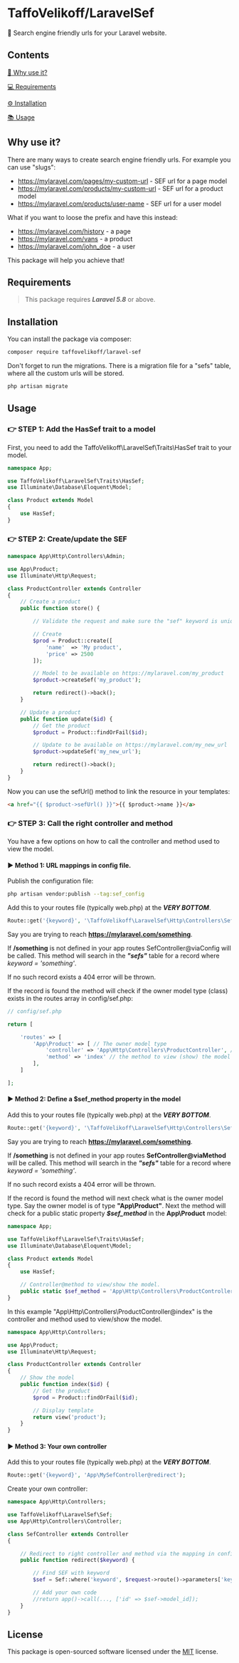 # TaffoVelikoff/LaravelSef
🔗 Search engine friendly urls for your Laravel website.

## Contents
[🤔  Why use it?](#why-use-it)

[💻 Requirements](#usage)

[⚙️ Installation](#installation)

[📚 Usage](#usage)

## Why use it?
There are many ways to create search engine friendly urls. For example you can use "slugs":

- https://mylaravel.com/pages/my-custom-url - SEF url for a page model
- https://mylaravel.com/products/my-custom-url - SEF url for a product model
- https://mylaravel.com/products/user-name - SEF url for a user model


What if you want to loose the prefix and have this instead:

- https://mylaravel.com/history - a page
- https://mylaravel.com/vans - a product
- https://mylaravel.com/john_doe - a user

This package will help you achieve that!

## Requirements

>This package requires ***Laravel 5.8*** or above.

## Installation

You can install the package via composer:

```bash
composer require taffovelikoff/laravel-sef
```

Don't forget to run the migrations. There is a migration file for a "sefs" table, where all the custom urls will be stored.

```bash
php artisan migrate
```

## Usage

### 👉 STEP 1: Add the HasSef trait to a model
First, you need to add the TaffoVelikoff\LaravelSef\Traits\HasSef trait to your model.

```php
namespace App;

use TaffoVelikoff\LaravelSef\Traits\HasSef;
use Illuminate\Database\Eloquent\Model;

class Product extends Model
{
    use HasSef;
}
```

### 👉 STEP 2: Create/update the SEF

```php
namespace App\Http\Controllers\Admin;

use App\Product;
use Illuminate\Http\Request;

class ProductController extends Controller
{
    // Create a product
    public function store() {

        // Validate the request and make sure the "sef" keyword is unique.

        // Create
        $prod = Product::create([
            'name'  => 'My product',
            'price' => 2500
        ]);

        // Model to be available on https://mylaravel.com/my_product
        $product->createSef('my_product');

        return redirect()->back();
    }

    // Update a product
    public function update($id) {
        // Get the product
        $product = Product::findOrFail($id);

        // Update to be available on https://mylaravel.com/my_new_url
        $product->updateSef('my_new_url');

        return redirect()->back();
    }
}

```

Now you can use the sefUrl() method to link the resource in your templates:

```html
<a href="{{ $product->sefUrl() }}">{{ $product->name }}</a>
```

### 👉 STEP 3: Call the right controller and method
You have a few options on how to call the controller and method used to view the model.

#### ▶️ Method 1: URL mappings in config file.
Publish the configuration file:

```bash
php artisan vendor:publish --tag:sef_config
```

Add this to your routes file (typically web.php) at the ***VERY BOTTOM***.

```php
Route::get('{keyword}', '\TaffoVelikoff\LaravelSef\Http\Controllers\SefController@viaConfig');
```

Say you are trying to reach **https://mylaravel.com/something**. 

If **/something** is not defined in your app routes SefController@viaConfig will be called. This method will search in the ***"sefs"*** table for a record where *keyword = 'something'*. 

If no such record exists a 404 error will be thrown.

If the record is found the method will check if the owner model type (class) exists in the routes array in config/sef.php:

```php
// config/sef.php

return [

    'routes' => [
        'App\Product' => [ // The owner model type
            'controller' => 'App\Http\Controllers\ProductController', // controller, that handles the request
            'method' => 'index' // the method to view (show) the model
        ],
    ]

];
```

#### ▶️ Method 2: Define a $sef_method property in the model
Add this to your routes file (typically web.php) at the ***VERY BOTTOM***.

```php
Route::get('{keyword}', '\TaffoVelikoff\LaravelSef\Http\Controllers\SefController@viaMethod');
```

Say you are trying to reach **https://mylaravel.com/something**.

If **/something** is not defined in your app routes **SefController@viaMethod** will be called.
This method will search in the ***"sefs"*** table for a record where *keyword = 'something'*. 

If no such record exists a 404 error will be thrown.

If the record is found the method will next check what is the owner model type. Say the owner model is of type **"App\Product"**. Next the method will check for a public static property ***$sef_method*** in the **App\Product** model:

```php
namespace App;

use TaffoVelikoff\LaravelSef\Traits\HasSef;
use Illuminate\Database\Eloquent\Model;

class Product extends Model
{
    use HasSef;

    // Controller@method to view/show the model.
    public static $sef_method = 'App\Http\Controllers\ProductController@index';
}

```

In this example "App\Http\Controllers\ProductController@index" is the controller and method used to view/show the model.

```php
namespace App\Http\Controllers;

use App\Product;
use Illuminate\Http\Request;

class ProductController extends Controller
{
    // Show the model
    public function index($id) {
        // Get the product
        $prod = Product::findOrFail($id);

        // Display template
        return view('product');
    }
}

```

#### ▶️ Method 3: Your own controller
Add this to your routes file (typically web.php) at the ***VERY BOTTOM***.

```php
Route::get('{keyword}', 'App\MySefController@redirect');
```

Create your own controller:

```php
namespace App\Http\Controllers;

use TaffoVelikoff\LaravelSef\Sef;
use App\Http\Controllers\Controller;

class SefController extends Controller
{

    // Redirect to right controller and method via the mapping in config
    public function redirect($keyword) {

        // Find SEF with keyword
        $sef = Sef::where('keyword', $request->route()->parameters['keyword'])->first();

        // Add your own code
        //return app()->call(..., ['id' => $sef->model_id]);
    }
}
```

## License
This package is open-sourced software licensed under the [MIT](https://choosealicense.com/licenses/mit/) license.
